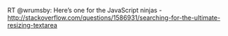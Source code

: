 <!--
id: 1203523313
link: http://kevinisom.info/post/1203523313/rt-wrumsby-heres-one-for-the-javascript-ninjas
slug: rt-wrumsby-heres-one-for-the-javascript-ninjas
date: Tue Sep 28 2010 20:28:30 GMT+1300 (NZDT)
raw: {"blog_name":"kevinisom","id":1203523313,"post_url":"http://kevinisom.info/post/1203523313/rt-wrumsby-heres-one-for-the-javascript-ninjas","slug":"rt-wrumsby-heres-one-for-the-javascript-ninjas","type":"text","date":"2010-09-28 07:28:30 GMT","timestamp":1285658910,"state":"published","format":"html","reblog_key":"UKiFShMC","tags":[],"short_url":"http://tmblr.co/Zw68Yy17l4xn","highlighted":[],"feed_item":"http://twitter.com/kev_nz/statuses/25749601247","from_feed_id":"650289","note_count":0,"title":null,"body":"<p>RT @wrumsby: Here&#8217;s one for the JavaScript ninjas - <a href=\"http://stackoverflow.com/questions/1586931/searching-for-the-ultimate-resizing-textarea\" target=\"_blank\">http://stackoverflow.com/questions/1586931/searching-for-the-ultimate-resizing-textarea</a></p>"}
publish: 2010-09-028
tags: 
title: null
-->


RT @wrumsby: Here’s one for the JavaScript ninjas -
<http://stackoverflow.com/questions/1586931/searching-for-the-ultimate-resizing-textarea>



